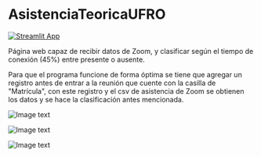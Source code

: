 # AsistenciaTeoricaUFRO

[![Streamlit App](https://static.streamlit.io/badges/streamlit_badge_black_white.svg)](https://asistenciateoricaufro.streamlit.app)

Página web capaz de recibir datos de Zoom, y clasificar según el tiempo de conexión (45%) entre presente o ausente.

Para que el programa funcione de forma óptima se tiene que agregar un registro antes de entrar a la reunión que cuente con la casilla de "Matrícula", con este registro y el csv de asistencia de Zoom se obtienen los datos y se hace la clasificación antes mencionada.

![Image text](https://i.imgur.com/3kVHJAD.jpg)

![Image text](https://i.imgur.com/B750fFU.jpg)

![Image text](https://i.imgur.com/BqsCHp4.jpg)



